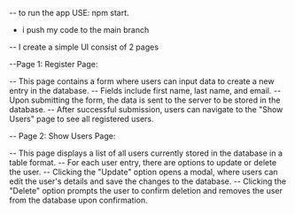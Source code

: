-- to run the app USE: npm start.

- i push my code to the main branch

-- I create a simple UI consist of 2 pages

--Page 1: Register Page:

-- This page contains a form where users can input data to create a new entry in the database.
-- Fields include first name, last name, and email.
-- Upon submitting the form, the data is sent to the server to be stored in the database.
-- After successful submission, users can navigate to the "Show Users" page to see all registered users.

-- Page 2: Show Users Page:

-- This page displays a list of all users currently stored in the database in a table format.
-- For each user entry, there are options to update or delete the user.
-- Clicking the "Update" option opens a modal, where users can edit the user's details and save the changes to the database.
-- Clicking the "Delete" option prompts the user to confirm deletion and removes the user from the database upon confirmation.

